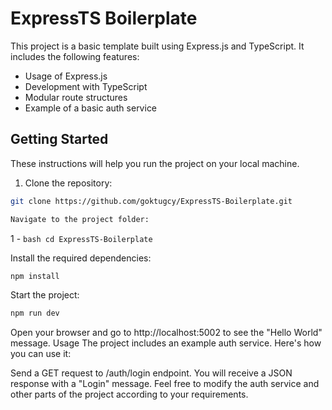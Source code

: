 # ExpressTS Boilerplate

This project is a basic template built using Express.js and TypeScript. It includes the following features:

- Usage of Express.js
- Development with TypeScript
- Modular route structures
- Example of a basic auth service

## Getting Started

These instructions will help you run the project on your local machine.

1. Clone the repository:

```bash
git clone https://github.com/goktugcy/ExpressTS-Boilerplate.git
```
```bash
Navigate to the project folder:
```
1 - ```bash cd ExpressTS-Boilerplate ``` 

Install the required dependencies:

```bash
npm install
```

Start the project:

```bash
npm run dev
```

Open your browser and go to http://localhost:5002 to see the "Hello World" message.
Usage
The project includes an example auth service. Here's how you can use it:

Send a GET request to /auth/login endpoint.
You will receive a JSON response with a "Login" message.
Feel free to modify the auth service and other parts of the project according to your requirements.
